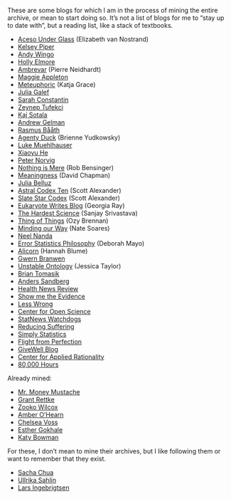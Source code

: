 These are some blogs for which I am in the process of mining the entire archive, or mean to start doing so.  It&rsquo;s not a list of blogs for me to &ldquo;stay up to date with&rdquo;, but a reading list, like a stack of textbooks.

-   [Aceso Under Glass](https://acesounderglass.com) (Elizabeth van Nostrand)
-   [Kelsey Piper](https://www.vox.com/authors/kelsey-piper)
-   [Andy Wingo](https://wingolog.org)
-   [Holly Elmore](https://mhollyelmoreblog.wordpress.com)
-   [Ambrevar](https://ambrevar.xyz) (Pierre Neidhardt)
-   [Maggie Appleton](https://maggieappleton.com)
-   [Meteuphoric](https://meteuphoric.com) (Katja Grace)
-   [Julia Galef](https://juliagalef.com)
-   [Sarah Constantin](https://srconstantin.github.io)
-   [Zeynep Tufekci](https://zeynep.substack.com)
-   [Kaj Sotala](https://kajsotala.fi)
-   [Andrew Gelman](https://statmodeling.stat.columbia.edu)
-   [Rasmus Bååth](http://www.sumsar.net)
-   [Agenty Duck](https://agentyduck.blogspot.com/) (Brienne Yudkowsky)
-   [Luke Muehlhauser](http://lukemuehlhauser.com/category/musings/)
-   [Xiaoyu He](https://www.lesswrong.com/users/alkjash)
-   [Peter Norvig](https://www.norvig.com)
-   [Nothing is Mere](https://nothingismere.com) (Rob Bensinger)
-   [Meaningness](https://meaningness.com/about-my-sites) (David Chapman)
-   [Julia Belluz](https://www.vox.com/authors/julia-belluz)
-   [Astral Codex Ten](https://astralcodexten.substack.com) (Scott Alexander)
-   [Slate Star Codex](https://slatestarcodex.com/) (Scott Alexander)
-   [Eukaryote Writes Blog](https://eukaryotewritesblog.com/) (Georgia Ray)
-   [The Hardest Science](https://thehardestscience.com) (Sanjay Srivastava)
-   [Thing of Things](https://thingofthings.wordpress.com) (Ozy Brennan)
-   [Minding our Way](https://mindingourway.com) (Nate Soares)
-   [Neel Nanda](https://www.neelnanda.io/)
-   [Error Statistics Philosophy](https://errorstatistics.com) (Deborah Mayo)
-   [Alicorn](https://alicorn.elcenia.com/) (Hannah Blume)
-   [Gwern Branwen](https://www.gwern.net)
-   [Unstable Ontology](https://unstableontology.com/) (Jessica Taylor)
-   [Brian Tomasik](https://briantomasik.com/writings/)
-   [Anders Sandberg](https://aleph.se/andart2/atom)
-   [Health News Review](https://www.healthnewsreview.org)
-   [Show me the Evidence](https://www.vox.com/show-me-the-evidence)
-   [Less Wrong](https://www.greaterwrong.com)
-   [Center for Open Science](https://www.cos.io)
-   [StatNews Watchdogs](https://www.statnews.com/category/the-regulars/the-watchdogs)
-   [Reducing Suffering](https://reducing-suffering.org/)
-   [Simply Statistics](https://simplystatistics.org)
-   [Flight from Perfection](https://www.flightfromperfection.com)
-   [GiveWell Blog](https://blog.givewell.org)
-   [Center for Applied Rationality](https://www.rationality.org)
-   [80,000 Hours](https://80000hours.org)

Already mined:

-   [Mr. Money Mustache](https://www.mrmoneymustache.com)
-   [Grant Rettke](https://www.wisdomandwonder.com)
-   [Zooko Wilcox](http://www.ketotic.org)
-   [Amber O&rsquo;Hearn](http://www.empiri.ca)
-   [Chelsea Voss](https://csvoss.com/blog/)
-   [Esther Gokhale](https://gokhalemethod.com)
-   [Katy Bowman](https://nutritiousmovement.com)

For these, I don&rsquo;t mean to mine their archives, but I like following them or want to remember that they exist.

-   [Sacha Chua](https://sachachua.com/blog/category/elisp/)
-   [Ullrika Sahlin](https://evidence.blogg.lu.se)
-   [Lars Ingebrigtsen](https://lars.ingebrigtsen.no/category/emacs/)

